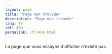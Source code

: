 ```yaml
---
layout: page
title: "Page non trouvée"
description: "Page non trouvée"
lang: fr
ref: 404
permalink: /fr/404.html
---
```


La page que vous essayez d'afficher n'existe pas.
